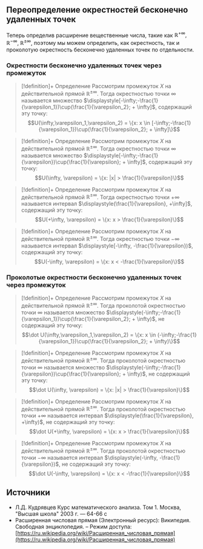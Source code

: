 ## Переопределение окрестностей бесконечно удаленных точек
Теперь определив расширение вещественные числа, такие как $\mathbb{R^{+\infty}}, \; \mathbb{R^{-\infty}}, \; \mathbb{R^{\pm\infty}}$, поэтому мы можем определить, как окрестность, так и проколотую окрестность бесконечно удаленных точек по отдельности. 

### Окрестности бесконечно удаленных точек через промежуток
> [!definition]+ Определение
> Рассмотрим промежуток $X$ на действительной прямой $\mathbb{R^{\pm\infty}}$. Тогда окрестностью точки $\infty$ называется множество $\displaystyle[-\infty;-\frac{1}{\varepsilon_1})\cup(\frac{1}{\varepsilon_2}; + \infty]$, содержащий эту точку:
> $$U(\infty,\varepsilon_1,\varepsilon_2) = \{x: x \in [-\infty;-\frac{1}{\varepsilon_1})\cup(\frac{1}{\varepsilon_2}; + \infty]\}$$

> [!definition]+ Определение
> Рассмотрим промежуток $X$ на действительной прямой $\mathbb{R^{\pm\infty}}$. Тогда окрестностью точки $\infty$ называется множество $\displaystyle[-\infty;-\frac{1}{\varepsilon})\cup(\frac{1}{\varepsilon}; + \infty]$, содержащий эту точку:
> $$U(\infty, \varepsilon) = \{x: |x| > \frac{1}{\varepsilon}\}$$

> [!definition]+ Определение
> Рассмотрим промежуток $X$ на действительной прямой $\mathbb{R^{\pm\infty}}$. Тогда окрестностью точки $+\infty$ называется интервал $\displaystyle(\frac{1}{\varepsilon}, +\infty]$, содержащий эту точку:
> $$U(+\infty, \varepsilon) = \{x: x > \frac{1}{\varepsilon}\}$$

> [!definition]+ Определение
> Рассмотрим промежуток $X$ на действительной прямой $\mathbb{R^{\pm\infty}}$. Тогда окрестностью точки $-\infty$ называется интервал $\displaystyle[-\infty, -\frac{1}{\varepsilon})$, содержащий эту точку:
> $$U(-\infty, \varepsilon) = \{x: x < -\frac{1}{\varepsilon}\}$$

### Проколотые окрестности бесконечно удаленных точек через промежуток
> [!definition]+ Определение
> Рассмотрим промежуток $X$ на действительной прямой $\mathbb{R^{\pm\infty}}$. Тогда проколотой окрестностью точки $\infty$ называется множество $\displaystyle(-\infty;-\frac{1}{\varepsilon_1})\cup(\frac{1}{\varepsilon_2}; + \infty)$, не содержащий эту точку:
> $$\dot U(\infty,\varepsilon_1,\varepsilon_2) = \{x: x \in (-\infty;-\frac{1}{\varepsilon_1})\cup(\frac{1}{\varepsilon_2}; + \infty)\}$$

> [!definition]+ Определение
> Рассмотрим промежуток $X$ на действительной прямой $\mathbb{R^{\pm\infty}}$. Тогда проколотой окрестностью точки $\infty$ называется множество $\displaystyle(-\infty;-\frac{1}{\varepsilon})\cup(\frac{1}{\varepsilon}; + \infty)$, не содержащий эту точку:
> $$\dot U(\infty, \varepsilon) = \{x: |x| > \frac{1}{\varepsilon}\}$$

> [!definition]+ Определение
> Рассмотрим промежуток $X$ на действительной прямой $\mathbb{R^{\pm\infty}}$. Тогда проколотой окрестностью точки $+\infty$ называется интервал $\displaystyle(\frac{1}{\varepsilon}, +\infty)$, не содержащий эту точку:
> $$\dot U(+\infty, \varepsilon) = \{x: x > \frac{1}{\varepsilon}\}$$

> [!definition]+ Определение
> Рассмотрим промежуток $X$ на действительной прямой $\mathbb{R^{\pm\infty}}$. Тогда проколотой окрестностью точки $-\infty$ называется интервал $\displaystyle(-\infty, -\frac{1}{\varepsilon})$, не содержащий эту точку:
> $$\dot U(-\infty, \varepsilon) = \{x: x < -\frac{1}{\varepsilon}\}$$

## Источники
* Л.Д. Кудрявцев Курс математического анализа. Том 1. Москва, "Высшая школа" 2003 г. — 64-66 с
* Расширенная числовая прямая (Электронный ресурс): Википедия. Свободная энциклопедия. – Режим доступа: [https://ru.wikipedia.org/wiki/Расширенная_числовая_прямая](https://ru.wikipedia.org/wiki/Расширенная_числовая_прямая)
